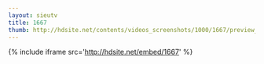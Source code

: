 ```yaml
---
layout: sieutv
title: 1667
thumb: http://hdsite.net/contents/videos_screenshots/1000/1667/preview_360p.mp4.jpg
---
```

{% include iframe src='http://hdsite.net/embed/1667' %}
 
